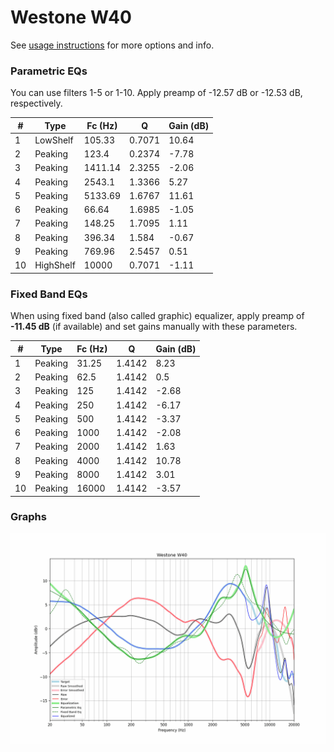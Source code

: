 # Westone W40
See [usage instructions](https://github.com/jaakkopasanen/AutoEq#usage) for more options and info.

### Parametric EQs
You can use filters 1-5 or 1-10. Apply preamp of -12.57 dB or -12.53 dB, respectively.

|   # | Type      |   Fc (Hz) |      Q |   Gain (dB) |
|-----|-----------|-----------|--------|-------------|
|   1 | LowShelf  |    105.33 | 0.7071 |       10.64 |
|   2 | Peaking   |    123.4  | 0.2374 |       -7.78 |
|   3 | Peaking   |   1411.14 | 2.3255 |       -2.06 |
|   4 | Peaking   |   2543.1  | 1.3366 |        5.27 |
|   5 | Peaking   |   5133.69 | 1.6767 |       11.61 |
|   6 | Peaking   |     66.64 | 1.6985 |       -1.05 |
|   7 | Peaking   |    148.25 | 1.7095 |        1.11 |
|   8 | Peaking   |    396.34 | 1.584  |       -0.67 |
|   9 | Peaking   |    769.96 | 2.5457 |        0.51 |
|  10 | HighShelf |  10000    | 0.7071 |       -1.11 |

### Fixed Band EQs
When using fixed band (also called graphic) equalizer, apply preamp of **-11.45 dB** (if available) and set gains manually with these parameters.

|   # | Type    |   Fc (Hz) |      Q |   Gain (dB) |
|-----|---------|-----------|--------|-------------|
|   1 | Peaking |     31.25 | 1.4142 |        8.23 |
|   2 | Peaking |     62.5  | 1.4142 |        0.5  |
|   3 | Peaking |    125    | 1.4142 |       -2.68 |
|   4 | Peaking |    250    | 1.4142 |       -6.17 |
|   5 | Peaking |    500    | 1.4142 |       -3.37 |
|   6 | Peaking |   1000    | 1.4142 |       -2.08 |
|   7 | Peaking |   2000    | 1.4142 |        1.63 |
|   8 | Peaking |   4000    | 1.4142 |       10.78 |
|   9 | Peaking |   8000    | 1.4142 |        3.01 |
|  10 | Peaking |  16000    | 1.4142 |       -3.57 |

### Graphs
![](./Westone%20W40.png)
